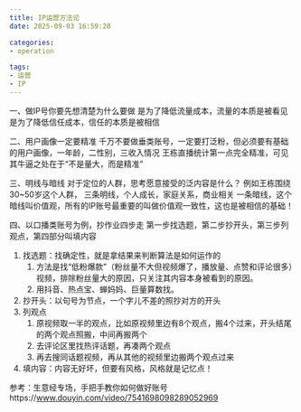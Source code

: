```yaml
---
title: IP运营方法论
date: 2025-09-03 16:59:28

categories:
- operation

tags: 
- 运营
- IP
---
```



一、做IP号你要先想清楚为什么要做
是为了降低流量成本，流量的本质是被看见
是为了降低信任成本，信任的本质是被相信

二、用户画像一定要精准
千万不要做垂类账号，一定要打泛粉，但必须要有基础的用户画像，一年龄，二性别，三收入情况
王栋直播统计第一点完全精准，可见其牛逼之处在于“不是量大，而是精准”

三、明线与暗线
对于定位的人群，思考愿意接受的泛内容是什么？
例如王栋围绕30~50岁这个人群，
三条明线，个人成长，家庭关系，商业相关
一条暗线，这个暗线叫价值观，所有的IP账号最重要的叫做价值观一致性，这也是被相信的基础！

四、以口播类账号为例，抄作业四步走
第一步找选题，第二步抄开头，第三步列观点，第四部分叫填内容
1. 找选题：找确定性，就是拿结果来判断算法是如何运作的
   1. 方法是找“低粉爆款”（粉丝量不大但视频爆了，播放量、点赞和评论很多）视频，排除粉丝量大的原因，只关注其内容本身被看到的原因。
   2. 用抖音、热点宝、蝉妈妈、巨量算数找。
2. 抄开头：以句号为节点，一个字儿不差的照抄对方的开头
3. 列观点
   1. 原视频取一半的观点，比如原视频里边有8个观点，搬4个过来，开头结尾的两个观点照搬，中间再搬两个
   2. 去评论区里找热评话题，再凑两个观点
   3. 再去搜同话题视频，再从其他的视频里边搬两个观点过来
4. 填内容：内容无好坏，但要有风格，风格就是记忆点！

参考：生意经专场，手把手教你如何做好账号https://www.douyin.com/video/7541698098289052969